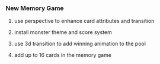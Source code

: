 ### New Memory Game

1. use perspective to enhance card attributes and transition

2. install monster theme and score system 


3. use 3d transition to add winning animation to the pool

4. add up to 16 cards in the memory game 
